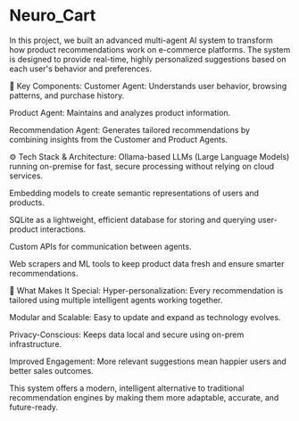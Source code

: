 # Neuro_Cart
In this project, we built an advanced multi-agent AI system to transform how product recommendations work on e-commerce platforms. The system is designed to provide real-time, highly personalized suggestions based on each user's behavior and preferences.

🧠 Key Components:
Customer Agent: Understands user behavior, browsing patterns, and purchase history.

Product Agent: Maintains and analyzes product information.

Recommendation Agent: Generates tailored recommendations by combining insights from the Customer and Product Agents.

⚙️ Tech Stack & Architecture:
Ollama-based LLMs (Large Language Models) running on-premise for fast, secure processing without relying on cloud services.

Embedding models to create semantic representations of users and products.

SQLite as a lightweight, efficient database for storing and querying user-product interactions.

Custom APIs for communication between agents.

Web scrapers and ML tools to keep product data fresh and ensure smarter recommendations.

🚀 What Makes It Special:
Hyper-personalization: Every recommendation is tailored using multiple intelligent agents working together.

Modular and Scalable: Easy to update and expand as technology evolves.

Privacy-Conscious: Keeps data local and secure using on-prem infrastructure.

Improved Engagement: More relevant suggestions mean happier users and better sales outcomes.

This system offers a modern, intelligent alternative to traditional recommendation engines by making them more adaptable, accurate, and future-ready.

